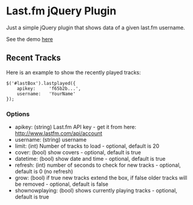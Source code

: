 Last.fm jQuery Plugin
=====================

Just a simple jQuery plugin that shows data of a given last.fm username.

See the demo [here](http://scripts.madewithco.de/jquery.lastfm/)

Recent Tracks
-------------

Here is an example to show the recently played tracks:

	$('#lastBox').lastplayed({
		apikey:		'f65b2b...',
		username:	'YourName'
	});

### Options

- apikey:         (string) Last.fm API key - get it from here: http://www.lastfm.com/api/account
- username:       (string) username
- limit:          (int) Number of tracks to load - optional, default is 20
- cover:          (bool) show covers - optional, default is true
- datetime:       (bool) show date and time - optional, default is true
- refresh:        (int) number of seconds to check for new tracks - optional, default is 0 (no refresh)
- grow:           (bool) if true new tracks extend the box, if false older tracks will be removed - optional, default is false
- shownowplaying: (bool) shows currently playing tracks - optional, default is true